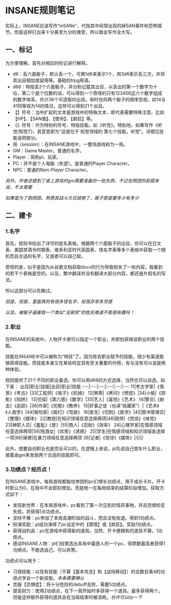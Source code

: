 # INSANE规则笔记

实际上，INSANE应该写作“inSANe”，代指其中经常出现的掉SAN事件和恐怖情节。但是这样打出来十分甚至九分的难受，所以我会写作全大写。

## 一、标记

为方便理解，首先对相应的标记进行解释。

* d6：丢六面骰子，默认丢一个，可用1d6来表示1个，用3d6表示丢三次，并将其出目相加或留用等。基础的trpg用语。
* d66：特指丢2个六面骰子，并分别记载其出目，以丢出的第一个数字为十位，第二个是个位数的话，可以得到一个奇怪的只有123456这六个数字组成的数字体系，共计36个可选取的出目。有时也将两个骰子的顺序忽视，如14与41同等视为14的情况，这样可以得到21个出目。
* 【】符号：当中扩起的文本是游戏中的特殊文本，即代表需要特殊注意。比如【HP】、【SAN值】、【使命】、【疯狂】等。
* 《》符号：作为特别的符号，特指技能。如《听觉》。特别地，如果写作《听觉/知觉7》，其意思即为“这是位于 知觉领域的 第七个技能，听觉”。详细见技能说明部分。
* 局（session）：在INSANE游戏中，一整场游戏称为一局。
* GM：Game Master。普通的名字。
* Player：简称pl，玩家。
* PC：并不是个人电脑（失望）。是普通的Player Character。
* NPC：普通的Non-Player Character。

*另外，作者还提到了桌上游戏时gm需要准备的一些东西，不过在网团的前提来说，不太需要*

*如果是为了跑网团，熟悉其战斗方式就够了，骰子那是要多少有多少*

## 二、建卡

### 1.名字

首先，规则书给出了详尽的姓名表格，根据两个六面骰子的出目，你可以在日文表、美国禁酒令时期表、维多利亚时代英国表、怪名字表等多个表格中获取一个随机而且合适的名字，又或者可以自己取。

奇怪的是，似乎是因为从谷歌文档获取docx的行为导致损失了一些内容，我看到的若干个表格是空的。以及，繁中翻译并没有翻译大部分内容，都还是片假名的写法。

所以这部分可以先略过。

*但是，但是，里面真的有很多怪名字，给我非常多灵感*

*以及，被骰子逼着取一个类似“淫泉院”的姓氏难道不是很有趣吗！*

### 2.职业

在INSANE的系统中，人物开卡便可以指定一个职业，并即刻获得该职业的两个技能。

技能在INSANE中可以被称为“特技”了。因为除去职业赋予的技能，很少有渠道能够获得技能。而技能本身又在某些检定具有至关重要的作用，有与没有可以说是两种体验。

规则提供了21个不同的职业备选，你可以用d66的方式选择，当然也可以自选。如下表：
出目|职业|技能|出目|职业|技能
:--:|:--:|:--:|:--:|:--:|:--:
11|考古学家|《情景》《考古》|33|工程师|《电子》《机械》
12|黑帮|《拷问》《愤怒》|34|小偷|《阴影》《陷阱》
13|侦探|《第六感》《数学》|35|艺人|《喜悦》《艺术》
14|警员|《射击》《追踪》|36|作家|《忧郁》《教养》
15|好事之徒（也译“收藏家”）|《艺术》《人类学》|44|冒险家|《殴打》《驾驶》
16|医生|《切割》《医学》|45|图书管理员|《整理》《媒体》
22|教授|在知识领域任意选择两项|46|厨师|《焚烧》《味觉》
23|神职人员|《羞耻》《爱》|55|商人|《忍耐》《效率》
24|心理学家|在情感领域任意选择两项|56|陪酒女|《欢笑》《诱惑》
25|学生|在情感领域和知识领域各选择一项|66|保镖|在暴力领域任意选择两项
26|记者|《惊讶》《媒体》|/|/|/

此外，想要自创职业也是完全可以的。在逻辑上来说，pl先说自己想车什么职业，接着由gm来发放两个合适的技能即可。

### 3.功绩点？经历点！

在INSANE游戏中，每局游戏都能给参团的pc们增长功绩点，用于成长卡片。开卡时默认为0，在局中不会即刻增加，而是统一在每局结束的结算阶段增加。获取方式如下：
* 发现新世界：在本局游戏中，pc看到了第一次见到的怪异事物，并且恐惧检定失败。将获得1点功绩点。
* 坚持不懈：pc参加了本局高潮阶段的战斗，而且没有败退。得到1功绩点。
* 扮演奖励：pl成功演绎了pc设定中的【感情】或【疯狂】。奖励1功绩点。
* 获得战利品：pc在游戏中获得新的道具。当然，开卡便拥有的道具不算。1功绩点。
* 感动INSANE人物：pl们投票选出本局中最感人的一个pc，得票数最高者获得1功绩点。不能选自己，可以弃票。

功绩点可以用于：
* 习得技能：以现有技能（不算【基本攻击】和【战场移动】）的总数目乘4的功绩点学会一个新技能。*本条需要确认*
* 克服【恐惧症】：将十分危险的debuff去除，需要5功绩点。
* 提高财力：使用2功绩点，在下一局开始时多获得一个道具。最多获得两个。但是这样额外获得的道具会在当局结束时被消耗。*也许可以rp一下*







